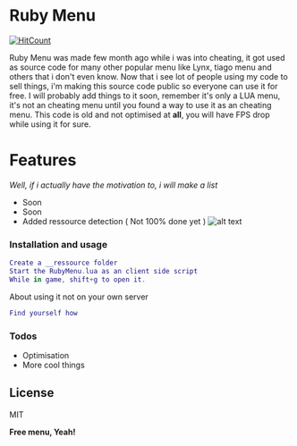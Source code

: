 # Ruby Menu

[![HitCount](http://hits.dwyl.io/Rubylium/RubyMenu.svg)](http://hits.dwyl.io/Rubylium/RubyMenu)

Ruby Menu was made few month ago while i was into cheating, it got used as source code for many other popular menu like Lynx, tiago menu and others that i don't even know.
Now that i see lot of people using my code to sell things, i'm making this source code public so everyone can use it for free. I will probably add things to it soon, remember it's only a LUA menu, it's not an cheating menu until you found a way to use it as an cheating menu.
This code is old and not optimised at **all**, you will have FPS drop while using it for sure.

# Features
*Well, if i actually have the motivation to, i will make a list*
  - Soon
  - Soon
  - Added ressource detection ( Not 100% done yet )
  ![alt text](https://cdn.discordapp.com/attachments/582120765923524619/622553190126059556/unknown.png)

### Installation and usage

```lua
Create a __ressource folder
Start the RubyMenu.lua as an client side script
While in game, shift+g to open it.
```

About using it not on your own server

```lua
Find yourself how
```

### Todos

 - Optimisation
 - More cool things

License
----

MIT


**Free menu, Yeah!**
